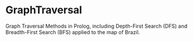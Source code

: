 # GraphTraversal
Graph Traversal Methods in Prolog, including Depth-First Search (DFS) and Breadth-First Search (BFS) applied to the map of Brazil.
